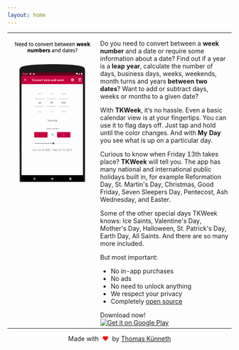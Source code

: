 ```yaml
---
layout: home
---
```


<table style="width: 100%; border: none">
<tr>
<td valign="top" style="width: 40%; border: none">
<img style="" src="assets/screenshots.gif" />
</td>
<td valign="top" style="border: none">
<p>Do you need to convert between a <strong>week number</strong> and a date or require some information about a date? Find out if a year is a <strong>leap year</strong>, calculate the number of days, business days, weeks, weekends, month turns and years <strong>between two dates</strong>? Want to add or subtract days, weeks or months to a given date?</p>
<p>With <strong>TKWeek</strong>, it‘s no hassle. Even a basic calendar view is at your fingertips. You can use it to flag days off. Just tap and hold until the color changes. And with <strong>My Day</strong> you see what is up on a particular day.</p>
<p>Curious to know when Friday 13th takes place? <strong>TKWeek</strong> will tell you. The app has many national and international public holidays built in, for example Reformation Day, St. Martin&apos;s Day, Christmas, Good Friday, Seven Sleepers Day, Pentecost, Ash Wednesday, and Easter.</p>

<p>Some of the other special days TKWeek knows: Ice Saints, Valentine&apos;s Day, Mother&apos;s Day, Halloween, St. Patrick&apos;s Day, Earth Day, All Saints. And there are so many more included.</p>

<p>But most important:</p>

<ul>
<li>No in-app purchases</li>
<li>No ads</li>
<li>No need to unlock anything</li>
<li>We respect your privacy</li>
<li>Completely <a href="https://github.com/tkuenneth/TKWeek">open source</a></li>
</ul>
Download now!
<br />
<a href='https://play.google.com/store/apps/details?id=com.thomaskuenneth.tkweek&pcampaignid=pcampaignidMKT-Other-global-all-co-prtnr-py-PartBadge-Mar2515-1'><img alt='Get it on Google Play' width="40%" src='https://play.google.com/intl/en_us/badges/static/images/badges/en_badge_web_generic.png'/></a>
</td>
</tr>
</table>

<p style="text-align: center;">Made with <span style="color: red;">&#160;❤&#160;</span> by <a href="https://github.com/tkuenneth">Thomas K&uuml;nneth</a></p>
